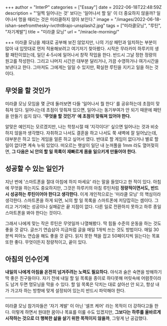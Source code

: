 +++
author = "InterP"
categories = ["Essay"]
date = 2022-06-18T22:48:59Z
description = "'일찍 일어나는 것' 보다는 '일어나서 할 일' 이 더 중요하지 않을까? 일어나서 멍을 때리는 것은 미라클하지 않아 보인다."
image = "/images/2022-06-18-ishan-seefromthesky-ivctht8rajo-unsplash2.jpg"
tags = ["미라클모닝", "루틴", "자기계발"]
title = "미라클 모닝"
url = "/miracle-morning/"

+++
미라클 모닝을 제대로 공부해 보진 않았지만, 나의 기상 패턴과 일치하는 부분이 많아 내 입맛대로 먼저 적용해보려고 여기저기 찾아봤다. 시작은 무라카미 하루키의 생활 패턴이었는데, 일단 4-5시에 일어나서 창작 작업을 한다. 반드시 그날 정한 정량의 원고를 작성한다. 그리고 나머지 시간은 대부분 달리거나, 가끔 수영하거나 여가시간을 보낸다고 한다. 그마저도 그에게는 일일 수 있지만, 확실한 루틴을 지키고 일을 하는 것이다.

## 무엇을 할 것인가

미라클 모닝 모임을 몇 군데 둘러보면 다들 '일어나서 뭘 한다' 를 공유하는데 초점이 맞춰져 있다. 일어나는데 초점이 맞춰져 있으면, 일어나는 동기부여가 안 되기 때문에 패턴을 만들기 쉽지 않다. **'무엇을 할 것인가' 에 초점이 맞춰져 있어야 한다.**

알맞은 예인지는 모르겠지만, 나는 학창시절 때 '지각이다!' 싶으면 일어나는 것과 비슷하지 않을까 생각했다. 자취하고 나서도 결혼을 하고 나서도 쭉 새벽에 잘 일어났는데, 대부분은 하고 있는 게임을 얼른 하고 싶어서 였다. 반대로 할 게임이 없다거나 별로 할 일이 없다면 계속 누워 있었다. 떠오르는 햇살이 일단 내 눈꺼풀을 1mm 라도 열어젖히면, **그 다음은 뇌 안의 할 일 목록이 재빠르게 몸을 일으키게 만들어야 한다.**

## 성공할 수 있는 일인가

지난 번에 '스마트폰을 절대 아침에 하지 마세요' 라는 말을 들었다고 한 적이 있다. 아침에 무엇을 하는지도 중요하지만, 그것은 하루키의 아침 루틴처럼 **정량적이면서도, 반드시 성공하는 루틴이어야 한다고 생각한다.** 이게 개인적으로는 '미라클 모닝' 의 핵심이라 생각한다. 스마트폰을 하게 되면, 뇌의 할 일 목록을 스마트폰에 저당잡히는 셈이다. 그리고 거기에는 성공이나 실패같은 끝 지점이 없다. 다른 일로 전환하지 못하고 하루 종일 스마트폰을 봐야 한다는 것이다.

그래서 나에게 맞는 작은 루틴은 무엇일까 나열해봤다. 딱 힘들 수준의 운동을 하는 것도 좋을 것 같다. 글쓰기 연습삼아 지금처럼 글을 매일 1개씩 쓰는 것도 방법이다. 매일 30분씩 피아노 연습을 해도 좋을 것 같다. 읽지 못한 책을 잡고 50페이지씩 읽는다는 목표 또한 좋다. 무엇이든지 정량적이고, 끝이 있다.

## 아침의 인수인계

**내일의 나에게 아침을 온전히 넘겨주려는 노력도 필요하다.** 야식과 술은 숙면을 방해하기 딱 좋은 친구들이다. 자기 전에 내일 할 일 목록을 종이로 하다못해 머릿속에 어렴풋이라도 남겨 두면 멍모닝을 막을 수 있다. 할 일 목록은 닥치는 대로 살아선 안 되고, 항상 내가 가고자 하는 방향에 맞게 설정되어 있는지 반드시 파악해야 한다.

***

미라클 모닝 참가자들은 '자기 계발' 이 아닌 '셀프 케어' 라는 목적이 더 강하다고들 한다. 이렇게 하면서 원대한 꿈이나 목표를 이룰 수도 있겠지만, **그보다는 하루를 올바르게 시작하는 것으로 더 행복한 삶을 살기 위한 목적이지 않을까**, 그렇게 난 공감했다.